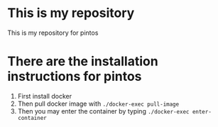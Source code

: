 # This is my repository
This is my repository for pintos

# There are the installation instructions for pintos

1. First install docker
2. Then pull docker image with `./docker-exec pull-image`
3. Then you may enter the container by typing `./docker-exec enter-container`